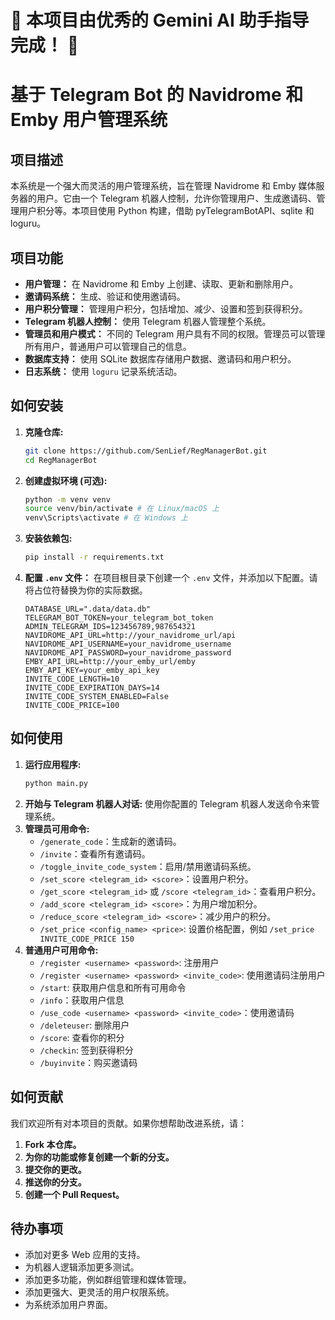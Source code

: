 # 🚀 本项目由优秀的 Gemini AI 助手指导完成！ 🤖

# 基于 Telegram Bot 的 Navidrome 和 Emby 用户管理系统

## 项目描述

本系统是一个强大而灵活的用户管理系统，旨在管理 Navidrome 和 Emby 媒体服务器的用户。它由一个 Telegram 机器人控制，允许你管理用户、生成邀请码、管理用户积分等。本项目使用 Python 构建，借助 pyTelegramBotAPI、sqlite 和 loguru。

## 项目功能

-   **用户管理：** 在 Navidrome 和 Emby 上创建、读取、更新和删除用户。
-   **邀请码系统：** 生成、验证和使用邀请码。
-   **用户积分管理：** 管理用户积分，包括增加、减少、设置和签到获得积分。
-   **Telegram 机器人控制：** 使用 Telegram 机器人管理整个系统。
-  **管理员和用户模式：** 不同的 Telegram 用户具有不同的权限。管理员可以管理所有用户，普通用户可以管理自己的信息。
-   **数据库支持：** 使用 SQLite 数据库存储用户数据、邀请码和用户积分。
-   **日志系统：** 使用 `loguru` 记录系统活动。

## 如何安装

1.  **克隆仓库:**
    ```bash
    git clone https://github.com/SenLief/RegManagerBot.git
    cd RegManagerBot
    ```
2.  **创建虚拟环境 (可选):**
    ```bash
    python -m venv venv
    source venv/bin/activate # 在 Linux/macOS 上
    venv\Scripts\activate # 在 Windows 上
    ```
3.  **安装依赖包:**
    ```bash
    pip install -r requirements.txt
    ```
4.  **配置 `.env` 文件：** 在项目根目录下创建一个 `.env` 文件，并添加以下配置。请将占位符替换为你的实际数据。
    ```
    DATABASE_URL=".data/data.db"
    TELEGRAM_BOT_TOKEN=your_telegram_bot_token
    ADMIN_TELEGRAM_IDS=123456789,987654321
    NAVIDROME_API_URL=http://your_navidrome_url/api
    NAVIDROME_API_USERNAME=your_navidrome_username
    NAVIDROME_API_PASSWORD=your_navidrome_password
    EMBY_API_URL=http://your_emby_url/emby
    EMBY_API_KEY=your_emby_api_key
    INVITE_CODE_LENGTH=10
    INVITE_CODE_EXPIRATION_DAYS=14
    INVITE_CODE_SYSTEM_ENABLED=False
    INVITE_CODE_PRICE=100
    ```

## 如何使用

1.  **运行应用程序:**
    ```bash
    python main.py
    ```
2.  **开始与 Telegram 机器人对话:** 使用你配置的 Telegram 机器人发送命令来管理系统。
3.  **管理员可用命令:**
    -   `/generate_code`：生成新的邀请码。
    -   `/invite`：查看所有邀请码。
    -   `/toggle_invite_code_system`：启用/禁用邀请码系统。
    -   `/set_score <telegram_id> <score>`：设置用户积分。
    -   `/get_score <telegram_id>` 或 `/score <telegram_id>`：查看用户积分。
    -   `/add_score <telegram_id> <score>`：为用户增加积分。
    -   `/reduce_score <telegram_id> <score>`：减少用户的积分。
    -   `/set_price <config_name> <price>`: 设置价格配置，例如 `/set_price INVITE_CODE_PRICE 150`
4. **普通用户可用命令:**
    - `/register <username> <password>`: 注册用户
    - `/register <username> <password> <invite_code>`: 使用邀请码注册用户
    - `/start`: 获取用户信息和所有可用命令
    -   `/info`：获取用户信息
    -   `/use_code <username> <password> <invite_code>`：使用邀请码
    -  `/deleteuser`: 删除用户
    -  `/score`: 查看你的积分
    -  `/checkin`: 签到获得积分
    -   `/buyinvite`：购买邀请码

## 如何贡献

我们欢迎所有对本项目的贡献。如果你想帮助改进系统，请：

1.  **Fork 本仓库。**
2.  **为你的功能或修复创建一个新的分支。**
3.  **提交你的更改。**
4.  **推送你的分支。**
5.  **创建一个 Pull Request。**

## 待办事项

-   添加对更多 Web 应用的支持。
-   为机器人逻辑添加更多测试。
-   添加更多功能，例如群组管理和媒体管理。
-   添加更强大、更灵活的用户权限系统。
-   为系统添加用户界面。
